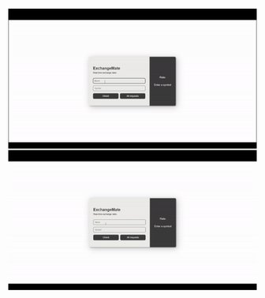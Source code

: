 ![](https://github.com/MaciejWaluk/XCodeTask/blob/master/functionality.gif)
![](https://github.com/MaciejWaluk/XCodeTask/blob/master/validation.gif)
